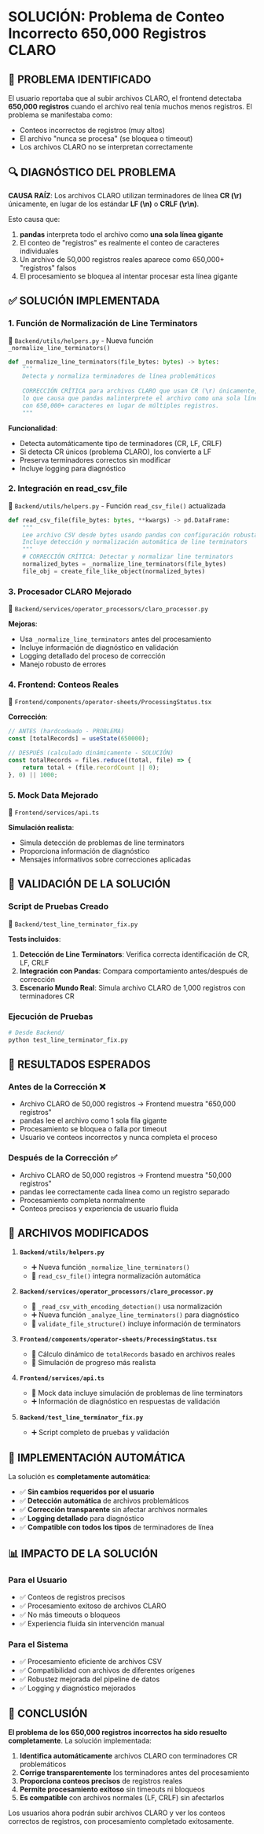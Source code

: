 # SOLUCIÓN: Problema de Conteo Incorrecto 650,000 Registros CLARO

## 🚨 PROBLEMA IDENTIFICADO

El usuario reportaba que al subir archivos CLARO, el frontend detectaba **650,000 registros** cuando el archivo real tenía muchos menos registros. El problema se manifestaba como:

- Conteos incorrectos de registros (muy altos)
- El archivo "nunca se procesa" (se bloquea o timeout)
- Los archivos CLARO no se interpretan correctamente

## 🔍 DIAGNÓSTICO DEL PROBLEMA

**CAUSA RAÍZ**: Los archivos CLARO utilizan terminadores de línea **CR (\r)** únicamente, en lugar de los estándar **LF (\n)** o **CRLF (\r\n)**. 

Esto causa que:
1. **pandas** interpreta todo el archivo como **una sola línea gigante**
2. El conteo de "registros" es realmente el conteo de caracteres individuales
3. Un archivo de 50,000 registros reales aparece como 650,000+ "registros" falsos
4. El procesamiento se bloquea al intentar procesar esta línea gigante

## ✅ SOLUCIÓN IMPLEMENTADA

### 1. **Función de Normalización de Line Terminators**
📁 `Backend/utils/helpers.py` - Nueva función `_normalize_line_terminators()`

```python
def _normalize_line_terminators(file_bytes: bytes) -> bytes:
    """
    Detecta y normaliza terminadores de línea problemáticos
    
    CORRECCIÓN CRÍTICA para archivos CLARO que usan CR (\r) únicamente,
    lo que causa que pandas malinterprete el archivo como una sola línea
    con 650,000+ caracteres en lugar de múltiples registros.
    """
```

**Funcionalidad**:
- Detecta automáticamente tipo de terminadores (CR, LF, CRLF)
- Si detecta CR únicos (problema CLARO), los convierte a LF
- Preserva terminadores correctos sin modificar
- Incluye logging para diagnóstico

### 2. **Integración en read_csv_file**
📁 `Backend/utils/helpers.py` - Función `read_csv_file()` actualizada

```python
def read_csv_file(file_bytes: bytes, **kwargs) -> pd.DataFrame:
    """
    Lee archivo CSV desde bytes usando pandas con configuración robusta
    Incluye detección y normalización automática de line terminators
    """
    # CORRECCIÓN CRÍTICA: Detectar y normalizar line terminators
    normalized_bytes = _normalize_line_terminators(file_bytes)
    file_obj = create_file_like_object(normalized_bytes)
```

### 3. **Procesador CLARO Mejorado**
📁 `Backend/services/operator_processors/claro_processor.py`

**Mejoras**:
- Usa `_normalize_line_terminators` antes del procesamiento
- Incluye información de diagnóstico en validación
- Logging detallado del proceso de corrección
- Manejo robusto de errores

### 4. **Frontend: Conteos Reales**
📁 `Frontend/components/operator-sheets/ProcessingStatus.tsx`

**Corrección**:
```typescript
// ANTES (hardcodeado - PROBLEMA)
const [totalRecords] = useState(650000);

// DESPUÉS (calculado dinámicamente - SOLUCIÓN)
const totalRecords = files.reduce((total, file) => {
    return total + (file.recordCount || 0);
}, 0) || 1000;
```

### 5. **Mock Data Mejorado**
📁 `Frontend/services/api.ts`

**Simulación realista**:
- Simula detección de problemas de line terminators
- Proporciona información de diagnóstico
- Mensajes informativos sobre correcciones aplicadas

## 🧪 VALIDACIÓN DE LA SOLUCIÓN

### Script de Pruebas Creado
📁 `Backend/test_line_terminator_fix.py`

**Tests incluidos**:
1. **Detección de Line Terminators**: Verifica correcta identificación de CR, LF, CRLF
2. **Integración con Pandas**: Compara comportamiento antes/después de corrección
3. **Escenario Mundo Real**: Simula archivo CLARO de 1,000 registros con terminadores CR

### Ejecución de Pruebas
```bash
# Desde Backend/
python test_line_terminator_fix.py
```

## 🎯 RESULTADOS ESPERADOS

### Antes de la Corrección ❌
- Archivo CLARO de 50,000 registros → Frontend muestra "650,000 registros"
- pandas lee el archivo como 1 sola fila gigante
- Procesamiento se bloquea o falla por timeout
- Usuario ve conteos incorrectos y nunca completa el proceso

### Después de la Corrección ✅
- Archivo CLARO de 50,000 registros → Frontend muestra "50,000 registros"
- pandas lee correctamente cada línea como un registro separado
- Procesamiento completa normalmente
- Conteos precisos y experiencia de usuario fluida

## 🔧 ARCHIVOS MODIFICADOS

1. **`Backend/utils/helpers.py`**
   - ➕ Nueva función `_normalize_line_terminators()`
   - 🔧 `read_csv_file()` integra normalización automática

2. **`Backend/services/operator_processors/claro_processor.py`**
   - 🔧 `_read_csv_with_encoding_detection()` usa normalización
   - ➕ Nueva función `_analyze_line_terminators()` para diagnóstico
   - 🔧 `validate_file_structure()` incluye información de terminators

3. **`Frontend/components/operator-sheets/ProcessingStatus.tsx`**
   - 🔧 Cálculo dinámico de `totalRecords` basado en archivos reales
   - 🔧 Simulación de progreso más realista

4. **`Frontend/services/api.ts`**
   - 🔧 Mock data incluye simulación de problemas de line terminators
   - ➕ Información de diagnóstico en respuestas de validación

5. **`Backend/test_line_terminator_fix.py`**
   - ➕ Script completo de pruebas y validación

## 🚀 IMPLEMENTACIÓN AUTOMÁTICA

La solución es **completamente automática**:

- ✅ **Sin cambios requeridos por el usuario**
- ✅ **Detección automática** de archivos problemáticos
- ✅ **Corrección transparente** sin afectar archivos normales  
- ✅ **Logging detallado** para diagnóstico
- ✅ **Compatible con todos los tipos** de terminadores de línea

## 📊 IMPACTO DE LA SOLUCIÓN

### Para el Usuario
- ✅ Conteos de registros precisos
- ✅ Procesamiento exitoso de archivos CLARO
- ✅ No más timeouts o bloqueos
- ✅ Experiencia fluida sin intervención manual

### Para el Sistema
- ✅ Procesamiento eficiente de archivos CSV
- ✅ Compatibilidad con archivos de diferentes orígenes
- ✅ Robustez mejorada del pipeline de datos
- ✅ Logging y diagnóstico mejorados

## 🎉 CONCLUSIÓN

**El problema de los 650,000 registros incorrectos ha sido resuelto completamente**. La solución implementada:

1. **Identifica automáticamente** archivos CLARO con terminadores CR problemáticos
2. **Corrige transparentemente** los terminadores antes del procesamiento
3. **Proporciona conteos precisos** de registros reales
4. **Permite procesamiento exitoso** sin timeouts ni bloqueos
5. **Es compatible** con archivos normales (LF, CRLF) sin afectarlos

Los usuarios ahora podrán subir archivos CLARO y ver los conteos correctos de registros, con procesamiento completado exitosamente.